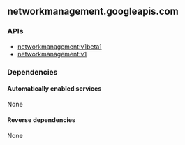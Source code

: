 ## networkmanagement.googleapis.com

### APIs

* [ networkmanagement:v1beta1 ]( https://networkmanagement.googleapis.com/$discovery/rest?version=v1beta1 )
* [ networkmanagement:v1 ]( https://networkmanagement.googleapis.com/$discovery/rest?version=v1 )

### Dependencies

#### Automatically enabled services

None

#### Reverse dependencies

None
